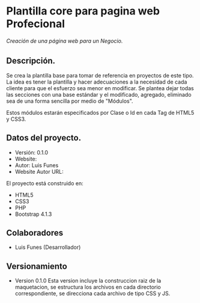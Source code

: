 # Plantilla core para pagina web Profecional
###### Creación de una página web para un Negocio.

## Descripción.
Se crea la plantilla base para tomar de referencia en proyectos de este tipo. La idea es tener la plantilla y hacer adecuaciones a la necesidad de cada cliente para que el esfuerzo sea menor en modificar. Se plantea dejar todas las secciones con una base estándar y el modificado, agregado, eliminado sea de una forma sencilla por medio de "Módulos".

Estos módulos estarán especificados por Clase o Id en cada Tag de HTML5 y CSS3.

## Datos del proyecto.
- Versión: 0.1.0
- Website:
- Autor: Luis Funes
- Website Autor URL:


El proyecto está construido en:
- HTML5
- CSS3
- PHP
- Bootstrap 4.1.3

## Colaboradores
- Luis Funes (Desarrollador)

## Versionamiento
- Version 0.1.0
Esta version incluye la construccion raiz de la maquetacion, se estructura los archivos en cada directorio correspondiente, se direcciona cada archivo de tipo CSS y JS.